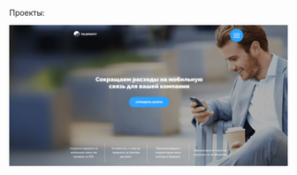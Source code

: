 <head>
    <link href="styles/styles.css" rel="stylesheet">
</head>

Проекты:  

<img src="img/teleprofit.png">